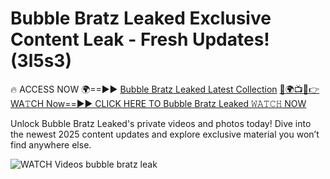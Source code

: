 # Bubble Bratz Leaked Exclusive Content Leak - Fresh Updates! (3l5s3)

🔥 ACCESS NOW 🌍==►► <a href="https://tinyurl.com/3fjeunct" rel="nofollow">Bubble Bratz Leaked Latest Collection</a></h3>
[🔴🌍📺📱👉WA𝚃CH Now==►► CLICK HERE TO Bubble Bratz Leaked 𝚆𝙰𝚃𝙲𝙷 NOW](https://tinyurl.com/3fjeunct)

Unlock Bubble Bratz Leaked's private videos and photos today! Dive into the newest 2025 content updates and explore exclusive material you won’t find anywhere else.


<a href="https://tinyurl.com/3fjeunct" rel="nofollow" data-target="animated-image.originalLink"><img src="https://camo.githubusercontent.com/8a4f000d20f83aca3bf7ec5f350d767afa0574a8a352519fd8cfa583a6f93a33/68747470733a2f2f692e696d6775722e636f6d2f644a486b345a712e676966" alt="WATCH Videos" data-canonical-src="https://i.imgur.com/dJHk4Zq.gif" style="max-width: 100%; display: inline-block;" data-target="animated-image.originalImage"></a>
bubble bratz leak